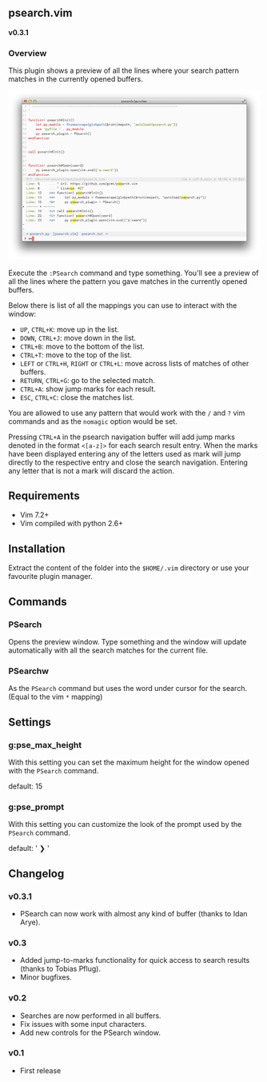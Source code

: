 ## psearch.vim

**v0.3.1**


### Overview

This plugin shows a preview of all the lines where your search
pattern matches in the currently opened buffers. 

![Screenshot](/extra/screenshot.png "A view of the plugin at work")  

Execute the `:PSearch` command and type something. You'll see a preview 
of all the lines where the pattern you gave matches in the currently 
opened buffers.

Below there is list of all the mappings you can use to interact with the window:

* `UP`, `CTRL+K`: move up in the list.
* `DOWN`, `CTRL+J`: move down in the list.
* `CTRL+B`: move to the bottom of the list.
* `CTRL+T`: move to the top of the list.
* `LEFT` or `CTRL+H`, `RIGHT` or `CTRL+L`: move across lists of matches of other buffers.
* `RETURN`, `CTRL+G`: go to the selected match.
* `CTRL+A`: show jump marks for each result.
* `ESC`, `CTRL+C`: close the matches list.

You are allowed to use any pattern that would work with the `/` and
`?` vim commands and as the `nomagic` option would be set.

Pressing `CTRL+A` in the psearch navigation buffer will add jump marks denoted
in the format `<[a-z]>` for each search result entry. When the marks have been
displayed entering any of the letters used as mark will jump directly to the
respective entry and close the search navigation. Entering any letter that is
not a mark will discard the action.


## Requirements

* Vim 7.2+
* Vim compiled with python 2.6+


## Installation

Extract the content of the folder into the `$HOME/.vim` directory or use your favourite
plugin manager.



## Commands

### PSearch

Opens the preview window. Type something and the window will update
automatically with all the search matches for the current file.

### PSearchw

As the `PSearch` command but uses the word under cursor for the search.
(Equal to the vim `*` mapping)


## Settings

### g:pse_max_height

With this setting you can set the maximum height for the window opened with 
the `PSearch` command.

default: 15


### g:pse_prompt

With this setting you can customize the look of the prompt used by the
`PSearch` command.

default: ' ❯ '


## Changelog

### v0.3.1

* PSearch can now work with almost any kind of buffer (thanks to Idan Arye).

### v0.3

* Added jump-to-marks functionality for quick access to search results (thanks to Tobias Pflug).
* Minor bugfixes.

### v0.2

* Searches are now performed in all buffers. 
* Fix issues with some input characters.
* Add new controls for the PSearch window.

### v0.1

* First release
